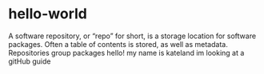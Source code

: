 # hello-world
A software repository, or “repo” for short, is a storage location for software packages. Often a table of contents is stored, as well as metadata. Repositories group packages
hello!
my name is kateland
im looking at a gitHub guide
